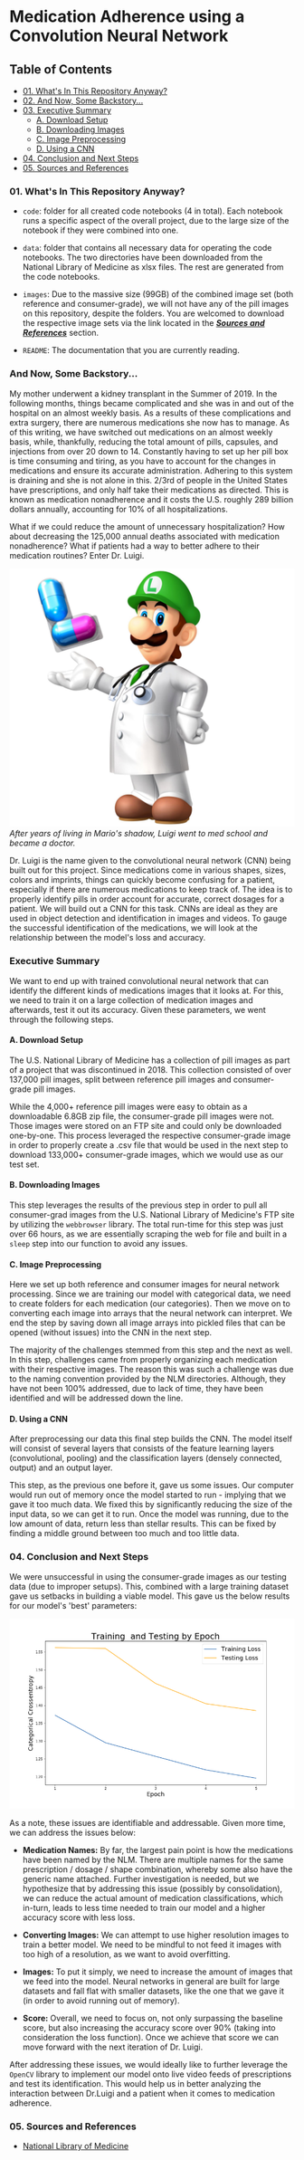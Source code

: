 # Medication Adherence using a Convolution Neural Network


## Table of Contents

- [01. What's In This Repository Anyway?](*01.-What's-In-This-Repository-Anyway?)
- [02. And Now, Some Backstory...](#02.-And-Now,-Some-Backstory...)
- [03. Executive Summary](#03.-Executive-Summary)
    - [A. Download Setup](#A.-Download-Setup)
    - [B. Downloading Images](#B.-Downloading-Images)
    - [C. Image Preprocessing](#C.-Image-Preprocessing)
    - [D. Using a CNN](#D.-Using-a-CNN)
- [04. Conclusion and Next Steps](#04.-Conclusion-and-Next-Steps)
- [05. Sources and References](#05.-Sources-and-References)

### 01. What's In This Repository Anyway?

- `code`: folder for all created code notebooks (4 in total).  Each notebook runs a specific aspect of the overall project, due to the large size of the notebook if they were combined into one.

- `data`: folder that contains all necessary data for operating the code notebooks.  The two directories have been downloaded from the National Library of Medicine as xlsx files.  The rest are generated from the code notebooks.

- `images`:  Due to the massive size (99GB) of the combined image set (both reference and consumer-grade), we will not have any of the pill images on this repository, despite the folders.  You are welcomed to download the respective image sets via the link located in the ***[Sources and References](#Sources-and-References)*** section.

- `README`: The documentation that you are currently reading.

### And Now, Some Backstory...

My mother underwent a kidney transplant in the Summer of 2019.  In the following months, things became complicated and she was in and out of the hospital on an almost weekly basis.  As a results of these complications and extra surgery, there are numerous medications she now has to manage.  As of this writing, we have switched out medications on an almost weekly basis, while, thankfully, reducing the total amount of pills, capsules, and injections from over 20 down to 14.  Constantly having to set up her pill box is time consuming and tiring, as you have to account for the changes in medications and ensure its accurate administration. Adhering to this system is draining and she is not alone in this.  2/3rd of people in the United States have prescriptions, and only half take their medications as directed.  This is known as medication nonadherence and it costs the U.S. roughly 289 billion dollars annually, accounting for 10% of all hospitalizations.

What if we could reduce the amount of unnecessary hospitalization?  How about decreasing the 125,000 annual deaths associated with medication nonadherence?  What if patients had a way to better adhere to their medication routines?  Enter Dr. Luigi.

![Dr.Luigi](images/drluigi.jpg)
*After years of living in Mario's shadow, Luigi went to med school and became a doctor.*

Dr. Luigi is the name given to the convolutional neural network (CNN) being built out for this project.  Since medications come in various shapes, sizes, colors and imprints, things can quickly become confusing for a patient, especially if there are numerous medications to keep track of.  The idea is to properly identify pills in order account for accurate, correct dosages for a patient.  We will build out a CNN for this task.  CNNs are ideal as they are used in object detection and identification in images and videos.  To gauge the successful identification of the medications, we will look at the relationship between the model's loss and accuracy.

### Executive Summary

We want to end up with trained convolutional neural network that can identify the different kinds of medications images that it looks at.  For this, we need to train it on a large collection of medication images and afterwards, test it out its accuracy.  Given these parameters, we went through the following steps.

#### A. Download Setup
The U.S. National Library of Medicine has a collection of pill images as part of a project that was discontinued in 2018. This collection consisted of over 137,000 pill images, split between reference pill images and consumer-grade pill images.

While the 4,000+ reference pill images were easy to obtain as a downloadable 6.8GB zip file, the consumer-grade pill images were not.  Those images were stored on an FTP site and could only be downloaded one-by-one.  This process leveraged the respective consumer-grade image in order to properly create a .csv file that would be used in the next step to download 133,000+ consumer-grade images, which we would use as our test set.

#### B. Downloading Images
This step leverages the results of the previous step in order to pull all consumer-grad images from the U.S. National Library of Medicine's FTP site by utilizing the `webbrowser` library.  The total run-time for this step was just over 66 hours, as we are essentially scraping the web for file and built in a `sleep` step into our function to avoid any issues.

#### C. Image Preprocessing
Here we set up both reference and consumer images for neural network processing. 
 Since we are training our model with categorical data, we need to create folders for each medication (our categories). Then we move on to converting each image into arrays that the neural network can interpret. We end the step by saving down all image arrays into pickled files that can be opened (without issues) into the CNN in the next step.

The majority of the challenges stemmed from this step and the next as well.  In this step, challenges came from properly organizing each medication with their respective images.  The reason this was such a challenge was due to the naming convention provided by the NLM directories.  Although, they have not been 100% addressed, due to lack of time, they have been identified and will be addressed down the line.

#### D. Using a CNN
After preprocessing our data this final step builds the CNN. The model itself will consist of several layers that consists of the feature learning layers (convolutional, pooling) and the classification layers (densely connected, output) and an output layer.

This step, as the previous one before it, gave us some issues.  Our computer would run out of memory once the model started to run - implying that we gave it too much data.  We fixed  this by significantly reducing the size of the input data, so we can get it to run.  Once the model was running, due to the low amount of data, return less than stellar results.  This can be fixed by finding a middle ground between too much and too little data.

### 04. Conclusion and Next Steps

We were unsuccessful in using the consumer-grade images as our testing data (due to improper setups).  This, combined with a large training dataset gave us setbacks in building a viable model.  This gave us the below results for our model's 'best' parameters:

![chart](images/chart.png)

As a note, these issues are identifiable and addressable.  Given more time, we can address the issues below:

- **Medication Names:** By far, the largest pain point is how the medications have been named by the NLM.  There are multiple names for the same prescription / dosage / shape combination, whereby some also have the generic name attached.  Further investigation is needed, but we hypothesize that by addressing this issue (possibly by consolidation), we can reduce the actual amount of medication classifications, which in-turn, leads to less time needed to train our model and a higher accuracy score with less loss.

- **Converting Images:** We can attempt to use higher resolution images to train a better model.  We need to be mindful to not feed it images with too high of a resolution, as we want to avoid overfitting.
 
- **Images:** To put it simply, we need to increase the amount of images that we feed into the model.  Neural networks in general are built for large datasets and fall flat with smaller datasets, like the one that we gave it (in order to avoid running out of memory).

- **Score:** Overall, we need to focus on, not only surpassing the baseline score, but also increasing the accuracy score over 90% (taking into consideration the loss function).  Once we achieve that score we can move forward with the next iteration of Dr. Luigi.

After addressing these issues, we would ideally like to further leverage the `OpenCV` library to implement our model onto live video feeds of prescriptions and test its identification.  This would help us in better analyzing the interaction between Dr.Luigi and a patient when it comes to medication adherence.

### 05. Sources and References

 - [National Library of Medicine](https://www.nlm.nih.gov/databases/download/pill_image.html)
